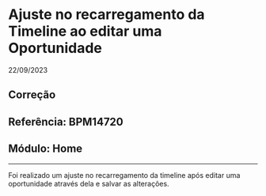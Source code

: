 # Ajuste no recarregamento da Timeline ao editar uma Oportunidade
22/09/2023
## Correção
## Referência: BPM14720
## Módulo: Home
***

Foi realizado um ajuste no recarregamento da timeline após editar uma oportunidade através dela e salvar as alterações.